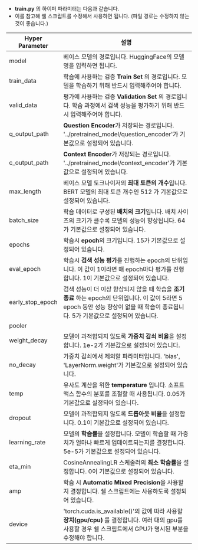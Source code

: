 - **train.py** 의 하이퍼 파라미터는 다음과 같습니다.              
- 이를 참고해 쉘 스크립트를 수정해서 사용하면 됩니다. (파일 경로는 수정하지 않는 것이 좋습니다.)

|Hyper Parameter|설명|
|---|---|
|model|베이스 모델의 경로입니다. HuggingFace의 모델 명을 입력하면 됩니다.|
|train_data|학습에 사용하는 검증 **Train Set** 의 경로입니다. 모델을 학습하기 위해 반드시 입력해주어야 합니다.|
|valid_data|평가에 사용하는 검증 **Validation Set** 의 경로입니다. 학습 과정에서 검색 성능을 평가하기 위해 반드시 입력해주어야 합니다.|
|q_output_path|**Question Encoder**가 저장되는 경로입니다. '../pretrained_model/question_encoder'가 기본값으로 설정되어 있습니다.|
|c_output_path|**Context Encoder**가 저장되는 경로입니다.  '../pretrained_model/context_encoder'가 기본값으로 설정되어 있습니다.|
|max_length|베이스 모델 토크나이저의 **최대 토큰의 개수**입니다. BERT 모델의 최대 토큰 개수인 512 가 기본값으로 설정되어 있습니다.|
|batch_size|학습 데이터로 구성된 **배치의 크기**입니다. 배치 사이즈의 크기가 클수록 모델의 성능이 향상됩니다. 64가 기본값으로 설정되어 있습니다.|
|epochs|학습시 **epoch**의 크기입니다. 15가 기본값으로 설정되어 있습니다.|
|eval_epoch|학습시 **검색 성능 평가**를 진행하는 epoch의 단위입니다. 이 값이 1이라면 매 epoch마다 평가를 진행합니다. 1이 기본값으로 설정되어 있습니다.|
|early_stop_epoch|검색 성능이 더 이상 향상되지 않을 때 학습을 **조기 종료** 하는 epoch의 단위입니다. 이 값이 5라면 5 epoch 동안 성능 향상이 없을 때 학습이 종료됩니다. 5가 기본값으로 설정되어 있습니다.|
|pooler||
|weight_decay|모델이 과적합되지 않도록 **가중치 감쇠 비율**을 설정합니다. 1e-2가 기본값으로 설정되어 있습니다.|
|no_decay|가중치 감쇠에서 제외할 파라미터입니다. 'bias', 'LayerNorm.weight'가 기본값으로 설정되어 있습니다.|
|temp|유사도 계산을 위한 **temperature** 입니다. 소프트맥스 함수의 분포를 조절할 때 사용됩니다. 0.05가 기본값으로 설정되어 있습니다.|
|dropout|모델이 과적합되지 않도록 **드롭아웃 비율**을 설정합니다. 0.1이 기본값으로 설정되어 있습니다.|
|learning_rate|모델의 **학습률**을 설정합니다. 모델이 학습할 때 가중치가 얼마나 빠르게 업데이트되는지를 결정합니다. 5e-5가 기본값으로 설정되어 있습니다.|
|eta_min|CosineAnnealingLR 스케줄러의 **최소 학습률**을 설정합니다. 0이 기본값으로 설정되어 있습니다.|
|amp|학습 시 **Automatic Mixed Precision**을 사용할지 결정합니다. 쉘 스크립트에는 사용하도록 설정되어 있습니다.|
|device|'torch.cuda.is_available()'의 값에 따라 사용할 **장치(gpu/cpu)** 를 결정합니다. 여러 대의 gpu를 사용할 경우 쉘 스크립트에서 GPU가 명시된 부분을 수정해야 합니다.|
